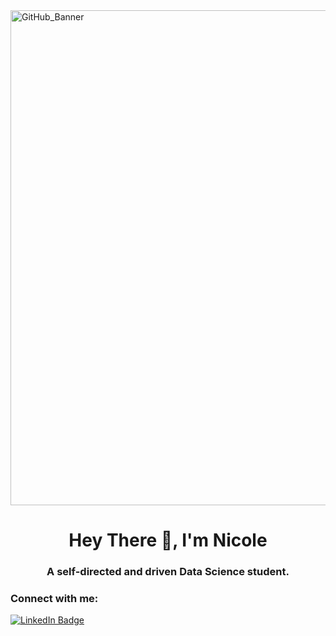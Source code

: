 <img width="792" alt="GitHub_Banner" src="https://github.com/nicolenagata/nicolenagata/assets/148740070/8508cc64-0fc4-48e6-9df2-2388d2e881bf">

<h1 align="center">Hey There 👋, I'm Nicole</h1>
<h3 align="center">A self-directed and driven Data Science student.</h3>

<h3 align="left">Connect with me:</h3>
<div id="badges">
  <a href="your-linkedin-URLhttps://www.linkedin.com/in/nicole-nagata">
    <img src="https://img.shields.io/badge/LinkedIn-blue?style=for-the-badge&logo=linkedin&logoColor=white" alt="LinkedIn Badge"/>
    
<!--
**nicolenagata/nicolenagata** is a ✨ _special_ ✨ repository because its `README.md` (this file) appears on your GitHub profile.

Here are some ideas to get you started:

- 🔭 I’m currently working on ...
- 🌱 I’m currently learning ...
- 👯 I’m looking to collaborate on ...
- 🤔 I’m looking for help with ...
- 💬 Ask me about ...
- 📫 How to reach me: ...
- 😄 Pronouns: ...
- ⚡ Fun fact: ...
-->

